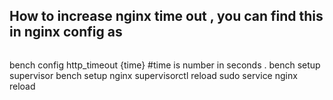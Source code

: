 ## How to increase nginx time out , you can find this in nginx config as 
```		proxy_read_timeout 6000;
```

bench config http_timeout {time} #time is number in seconds .
bench setup supervisor
bench setup nginx
supervisorctl reload
sudo service nginx reload

